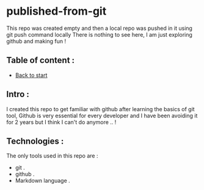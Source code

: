 # published-from-git
This repo was created empty and then a local repo was pushed in it using git push command locally
There is nothing to see here, I am just exploring github and making fun ! 
## Table of content :
* [Back to start](#published-from-git)
## Intro :
I created this repo to get familiar with github after learning the basics of git tool, Github is very essential for every developer and I have been avoiding it for 2 years but I think I can't do anymore .. !
## Technologies :
The only tools used in this repo are :
* git .
* github .
* Markdown language .
